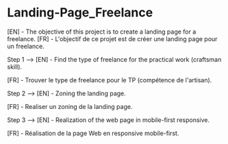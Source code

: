 # Landing-Page_Freelance
[EN] - The objective of this project is to create a landing page for a freelance.
[FR] - L'objectif de ce projet est de créer une landing page pour un freelance.

Step 1 -->
  [EN] - Find the type of freelance for the practical work (craftsman skill).
  
  [FR] - Trouver le type de freelance pour le TP (compétence de l'artisan).
 
Step 2 -->
  [EN] - Zoning the landing page.
  
  [FR] - Realiser un zoning de la landing page.
  
Step 3 -->
  [EN] - Realization of the web page in mobile-first responsive.
  
  [FR] - Réalisation de la page Web en responsive mobile-first.
